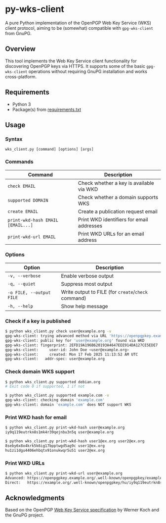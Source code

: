 # py-wks-client

A pure Python implementation of the OpenPGP Web Key Service (WKS) client protocol, aiming to be (somewhat) compatible with `gpg-wks-client` from GnuPG.

## Overview

This tool implements the Web Key Service client functionality for discovering OpenPGP keys via HTTPS. It supports some of the basic `gpg-wks-client` operations without requiring GnuPG installation and works cross-platform.

## Requirements

- Python 3
- Package(s) from [requirements.txt](./requirements.txt)

## Usage

### Syntax

```
wks_client.py [command] [options] [args]
```

### Commands

| Command                           | Description                               |
| --------------------------------- | ----------------------------------------- |
| `check EMAIL`                     | Check whether a key is available via WKD  |
| `supported DOMAIN`                | Check whether a domain supports WKS       |
| `create EMAIL`                    | Create a publication request email        |
| `print-wkd-hash EMAIL [EMAIL...]` | Print WKD identifiers for email addresses |
| `print-wkd-url EMAIL`             | Print WKD URLs for an email address       |

### Options

| Option                   | Description                                         |
| ------------------------ | --------------------------------------------------- |
| `-v, --verbose`          | Enable verbose output                               |
| `-q, --quiet`            | Suppress most output                                |
| `-o FILE, --output FILE` | Write output to FILE (for `create`/`check` command) |
| `-h, --help`             | Show help message                                   |

### Check if a key is published

```bash
$ python wks_client.py check user@example.org -v
gpg-wks-client: trying advanced method via URL 'https://openpgpkey.example.org/...'
gpg-wks-client: public key for 'user@example.org' found via WKD
gpg-wks-client: fingerprint: 2EFD19A196B620193A4647EEE914DA127CE5EDE7
gpg-wks-client:     user-id: John Doe <user@example.org>
gpg-wks-client:     created: Mon 17 Feb 2025 11:13:52 AM UTC
gpg-wks-client:   addr-spec: user@example.org
```

### Check domain WKS support

```bash
$ python wks_client.py supported debian.org
# Exit code 0 if supported, 1 if not

$ python wks_client.py supported example.com -v
gpg-wks-client: checking domain 'example.com'
gpg-wks-client: domain 'example.com' does NOT support WKS
```

### Print WKD hash for email

```bash
$ python wks_client.py print-wkd-hash user@example.org
iy9q119eutrkn8s1mk4r39qejnbu3n5q user@example.org

$ python wks_client.py print-wkd-hash user1@ex.org user2@ex.org
8seby6x8x4krk5k6ig17bpptwgd5ag9c user1@ex.org
hu1zi1dgu4406ehbqtx91onukwqr5u51 user2@ex.org
```

### Print WKD URLs

```bash
$ python wks_client.py print-wkd-url user@example.org
Advanced: https://openpgpkey.example.org/.well-known/openpgpkey/example.org/hu/iy9q119eutrkn8s1mk4r39qejnbu3n5q
Direct:   https://example.org/.well-known/openpgpkey/hu/iy9q119eutrkn8s1mk4r39qejnbu3n5q
```

## Acknowledgments

Based on the OpenPGP [Web Key Service specification](https://web.archive.org/web/20250911090631/https://datatracker.ietf.org/doc/html/draft-koch-openpgp-webkey-service) by Werner Koch and the GnuPG project.
